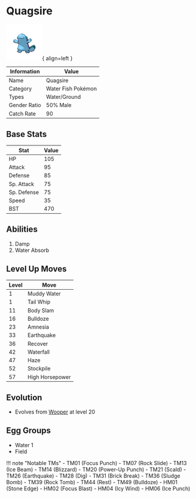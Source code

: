 # Quagsire

![Quagsire](../images/pokemon/195.png){ align=left }

| Information | Value |
|------------|--------|
| Name | Quagsire |
| Category | Water Fish Pokémon |
| Types | Water/Ground |
| Gender Ratio | 50% Male |
| Catch Rate | 90 |

## Base Stats

| Stat | Value |
|------|-------|
| HP | 105 |
| Attack | 95 |
| Defense | 85 |
| Sp. Attack | 75 |
| Sp. Defense | 75 |
| Speed | 35 |
| BST | 470 |

## Abilities
1. Damp
2. Water Absorb

## Level Up Moves
| Level | Move |
|-------|------|
| 1 | Muddy Water |
| 1 | Tail Whip |
| 11 | Body Slam |
| 16 | Bulldoze |
| 23 | Amnesia |
| 33 | Earthquake |
| 36 | Recover |
| 42 | Waterfall |
| 47 | Haze |
| 52 | Stockpile |
| 57 | High Horsepower |

## Evolution
- Evolves from [Wooper](194-wooper.md) at level 20

## Egg Groups
- Water 1
- Field

!!! note "Notable TMs"
    - TM01 (Focus Punch)
    - TM07 (Rock Slide)
    - TM13 (Ice Beam)
    - TM14 (Blizzard)
    - TM20 (Power-Up Punch)
    - TM21 (Scald)
    - TM26 (Earthquake)
    - TM28 (Dig)
    - TM31 (Brick Break)
    - TM36 (Sludge Bomb)
    - TM39 (Rock Tomb)
    - TM44 (Rest)
    - TM49 (Bulldoze)
    - HM01 (Stone Edge)
    - HM02 (Focus Blast)
    - HM04 (Icy Wind)
    - HM06 (Ice Punch)
